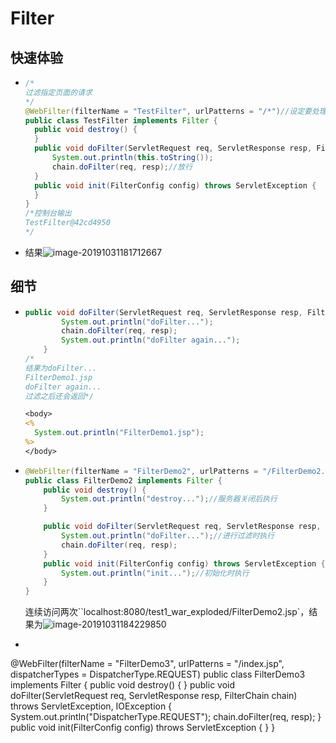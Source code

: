 # Filter

## 快速体验

* ```java
  /*
  过滤指定页面的请求
  */
  @WebFilter(filterName = "TestFilter", urlPatterns = "/*")//设定要处理的页面面
  public class TestFilter implements Filter {
    public void destroy() {
    }
    public void doFilter(ServletRequest req, ServletResponse resp, FilterChain chain) throws ServletException, IOException {
        System.out.println(this.toString());
        chain.doFilter(req, resp);//放行
    }
    public void init(FilterConfig config) throws ServletException {
    }
  }
  /*控制台输出
  TestFilter@42cd4950
  */
  ```

* 结果![image-20191031181712667](image-20191031181712667.png)

## 细节

*   ```java
    public void doFilter(ServletRequest req, ServletResponse resp, FilterChain chain) throws ServletException, IOException {
            System.out.println("doFilter...");
            chain.doFilter(req, resp);
            System.out.println("doFilter again...");
        }
    /*
    结果为doFilter...
    FilterDemo1.jsp
    doFilter again...
    过滤之后还会返回*/
    ```

    ```jsp
    <body>
    <%
      System.out.println("FilterDemo1.jsp");
    %>
    </body>
    ```

*   ```java
    @WebFilter(filterName = "FilterDemo2", urlPatterns = "/FilterDemo2.jsp")
    public class FilterDemo2 implements Filter {
        public void destroy() {
            System.out.println("destroy...");//服务器关闭后执行
        }
    
        public void doFilter(ServletRequest req, ServletResponse resp, FilterChain chain) throws ServletException, IOException {
            System.out.println("doFilter...");//进行过滤时执行
            chain.doFilter(req, resp);
        }
        public void init(FilterConfig config) throws ServletException {
            System.out.println("init...");//初始化时执行
        }
    }
    ```

    连续访问两次``localhost:8080/test1_war_exploded/FilterDemo2.jsp`，结果为![image-20191031184229850](image-20191031184229850.png)

* ```java
@WebFilter(filterName = "FilterDemo3", urlPatterns = "/index.jsp", dispatcherTypes = DispatcherType.REQUEST)
  public class FilterDemo3 implements Filter {
      public void destroy() {
      }
      public void doFilter(ServletRequest req, ServletResponse resp, FilterChain chain) throws ServletException, IOException {
          System.out.println("DispatcherType.REQUEST");
          chain.doFilter(req, resp);
      }
      public void init(FilterConfig config) throws ServletException {
      }
  }
  ```
  
    
  
  



